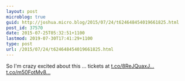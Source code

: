 ```yaml
---
layout: post
microblog: true
guid: http://joshua.micro.blog/2015/07/24/t624648454019661825.html
post_id: 37570
date: 2015-07-25T05:32:51+1100
lastmod: 2019-07-30T17:41:29+1100
type: post
url: /2015/07/24/t624648454019661825.html
---
```

So I'm crazy excited about this ... tickets at [t.co/8ReJQuaxJ...](http://t.co/8ReJQuaxJl) [t.co/m50FotMv8...](http://t.co/m50FotMv8X)
